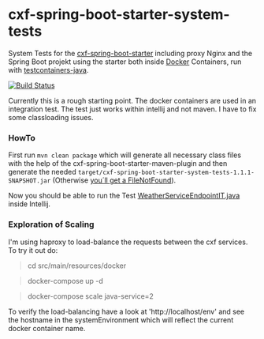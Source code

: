 # cxf-spring-boot-starter-system-tests
System Tests for the [cxf-spring-boot-starter](https://github.com/codecentric/cxf-spring-boot-starter) including proxy Nginx and the Spring Boot projekt using the starter both inside [Docker](https://www.docker.com/) Containers, run with [testcontainers-java](https://github.com/testcontainers/testcontainers-java).

[![Build Status](https://travis-ci.org/marcopaga/cxf-spring-boot-starter-system-tests.svg?branch=master)](https://travis-ci.org/marcopaga/cxf-spring-boot-starter-system-tests)


Currently this is a rough starting point. The docker containers are used in an integration test.
The test just works within intellij and not maven. I have to fix some classloading issues.

### HowTo

First run `mvn clean package` which will generate all necessary class files with the help of the cxf-spring-boot-starter-maven-plugin and then generate the needed `target/cxf-spring-boot-starter-system-tests-1.1.1-SNAPSHOT.jar` (Otherwise [you´ll get a FileNotFound](https://github.com/marcopaga/cxf-spring-boot-starter-system-tests/issues/2)).

Now you should be able to run the Test [WeatherServiceEndpointIT.java](https://github.com/marcopaga/cxf-spring-boot-starter-system-tests/blob/master/src/test/java/de/codecentric/cxf/endpoint/WeatherServiceEndpointIT.java) inside Intellij.

### Exploration of Scaling

I'm using haproxy to load-balance the requests between the cxf services. To try it out do:

> cd src/main/resources/docker

> docker-compose up -d

> docker-compose scale java-service=2

To verify the load-balancing have a look at 'http://localhost/env' and see the hostname in the systemEnvironment which will reflect the current docker container name.